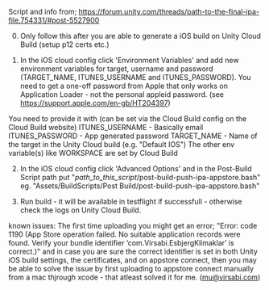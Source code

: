 Script and info from;
https://forum.unity.com/threads/path-to-the-final-ipa-file.754331/#post-5527900

0) Only follow this after you are able to generate a iOS build on Unity Cloud Build (setup p12 certs etc.)

1) In the iOS cloud config click 'Environment Variables' and add new environment variables for target, username and password (TARGET_NAME, ITUNES_USERNAME and ITUNES_PASSWORD). 
You need to get a one-off password from Apple that only works on Application Loader - not the personal appleid password. (see https://support.apple.com/en-gb/HT204397)

You need to provide it with (can be set via the Cloud Build config on the Cloud Build website)
ITUNES_USERNAME - Basically email
ITUNES_PASSWORD - App generated password
TARGET_NAME - Name of the target in the Unity Cloud build (e.g. "Default IOS")
The other env variable(s) like WORKSPACE are set by Cloud Build

2) In the iOS cloud config click 'Advanced Options' and in the Post-Build Script path put "*path_to_this_script*/post-build-push-ipa-appstore.bash"
eg. "Assets/BuildScripts/Post Build/post-build-push-ipa-appstore.bash"

3) Run build - it will be available in testflight if successfull - otherwise check the logs on Unity Cloud Build.


known issues:
The first time uploading you might get an error;
"Error: code 1190 (App Store operation failed. No suitable application records were found. 
Verify your bundle identifier ‘com.Virsabi.EsbjergKlimaklar’ is correct.)"
and in case you are sure the correct identifier is set in both Unity iOS build settings, the certificates, 
and on appstore connect, then you may be able to solve the issue by first uploading to appstore connect manually from a mac 
thjrough xcode - that atleast solved it for me. (mu@virsabi.com)